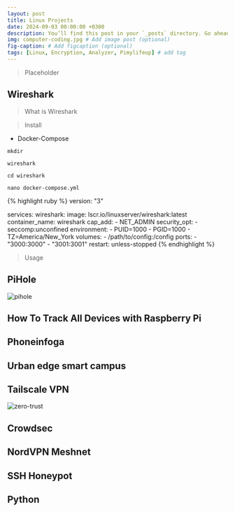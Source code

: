 ```yaml
---
layout: post
title: Linux Projects
date: 2024-09-03 00:00:00 +0300
description: You’ll find this post in your `_posts` directory. Go ahead and edit it and re-build the site to see your changes. # Add post description (optional)
img: computer-coding.jpg # Add image post (optional)
fig-caption: # Add figcaption (optional)
tags: [Linux, Encryption, Analyzer, Pimylifeup] # add tag
---
```


>Placeholder

## Wireshark
>What is Wireshark

>Install

* Docker-Compose

`mkdir` 

`wireshark`

`cd wireshark`

`nano docker-compose.yml`

{% highlight ruby %}
version: "3"

services:
  wireshark:
    image: lscr.io/linuxserver/wireshark:latest
    container_name: wireshark
    cap_add:
      - NET_ADMIN
    security_opt:
      - seccomp:unconfined
    environment:
      - PUID=1000
      - PGID=1000
      - TZ=America/New_York
    volumes:
      - /path/to/config:/config
    ports:
      - "3000:3000"
      - "3001:3001"
    restart: unless-stopped
{% endhighlight %}
>Usage

## PiHole
![pihole]({{site.baseurl}}/assets/img/pihole.png)

## How To Track All Devices with Raspberry Pi

## Phoneinfoga

## Urban edge smart campus

## Tailscale VPN
![zero-trust]({{site.baseurl}}/assets/img/zero-trust.jpeg)

## Crowdsec

## NordVPN Meshnet

## SSH Honeypot

## Python
